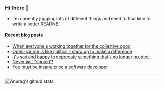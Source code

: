 ### Hi there 👋

- I'm currently juggling lots of different things and need to find time to write a better README!

<!--
**mrlacey/mrlacey** is a ✨ _special_ ✨ repository because its `README.md` (this file) appears on your GitHub profile.

Here are some ideas to get you started:

- 🔭 I’m currently working on ...
- 🌱 I’m currently learning ...
- 👯 I’m looking to collaborate on ...
- 🤔 I’m looking for help with ...
- 💬 Ask me about ...
- 📫 How to reach me: ...
- 😄 Pronouns: ...
- ⚡ Fun fact: ...
-->

#### Recent blog posts
<!-- BLOG-POST-LIST:START -->
- [When everyone's working together for the collective good](http://feedproxy.google.com/~r/MattLacey/~3/fQ4f5ke6M1M/when-everyones-working-together-for.html)
- [Open-source is like politics - show up to make a difference](http://feedproxy.google.com/~r/MattLacey/~3/n2QH7_m8MK8/open-source-is-like-politics-show-up-to.html)
- [It's sad and happy to deprecate something that's no longer needed.](http://feedproxy.google.com/~r/MattLacey/~3/pGxFKM1BKDo/its-sad-and-happy-to-deprecate.html)
- [Never just "should"!](http://feedproxy.google.com/~r/MattLacey/~3/OBr56cLiaw0/never-just-should.html)
- [You must be insane to be a software developer](http://feedproxy.google.com/~r/MattLacey/~3/QkrKLZhW1Uc/you-must-be-insane-to-be-software.html)
<!-- BLOG-POST-LIST:END -->

---

![Anurag's github stats](https://github-readme-stats.vercel.app/api?username=mrlacey&count_private=true&show_icons=true)
